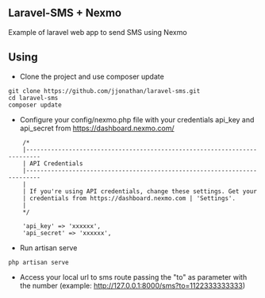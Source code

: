## Laravel-SMS + Nexmo

Example of laravel web app to send SMS using Nexmo

## Using

- Clone the project and use composer update

```
git clone https://github.com/jjonathan/laravel-sms.git 
cd laravel-sms
composer update
```

- Configure your config/nexmo.php file with your credentials api_key and api_secret from https://dashboard.nexmo.com/


```
    /*
    |--------------------------------------------------------------------------
    | API Credentials
    |--------------------------------------------------------------------------
    |
    | If you're using API credentials, change these settings. Get your
    | credentials from https://dashboard.nexmo.com | 'Settings'.
    |
    */

    'api_key' => 'xxxxxx',
    'api_secret' => 'xxxxxx',

```

- Run artisan serve


```
php artisan serve

```

- Access your local url to sms route passing the "to" as parameter with the number (example: http://127.0.0.1:8000/sms?to=1122333333333)
